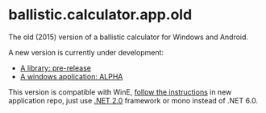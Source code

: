 # ballistic.calculator.app.old

The old (2015) version of a ballistic calculator for Windows and Android. 

A new version is currently under development:

* [A library: pre-release](https://github.com/gehtsoft-usa/BallisticCalculator1)
* [A windows application: ALPHA](https://github.com/nikolaygekht/ballistic.calculator.app)

This version is compatible with WinE, [follow the instructions](https://github.com/nikolaygekht/ballistic.calculator.app/wiki/How-to-run-application-on-Linux-using-Wine) in new application repo, just use [.NET 2.0](https://www.microsoft.com/en-us/download/details.aspx?id=6041) 
framework or mono instead of .NET 6.0.
